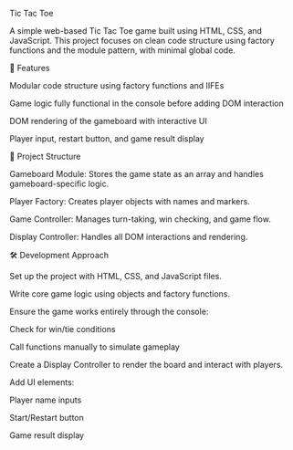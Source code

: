 Tic Tac Toe

A simple web-based Tic Tac Toe game built using HTML, CSS, and JavaScript. This project focuses on clean code structure using factory functions and the module pattern, with minimal global code.

🚀 Features

Modular code structure using factory functions and IIFEs

Game logic fully functional in the console before adding DOM interaction

DOM rendering of the gameboard with interactive UI

Player input, restart button, and game result display

🧠 Project Structure

Gameboard Module: Stores the game state as an array and handles gameboard-specific logic.

Player Factory: Creates player objects with names and markers.

Game Controller: Manages turn-taking, win checking, and game flow.

Display Controller: Handles all DOM interactions and rendering.

🛠 Development Approach

Set up the project with HTML, CSS, and JavaScript files.

Write core game logic using objects and factory functions.

Ensure the game works entirely through the console:

Check for win/tie conditions

Call functions manually to simulate gameplay

Create a Display Controller to render the board and interact with players.

Add UI elements:

Player name inputs

Start/Restart button

Game result display
